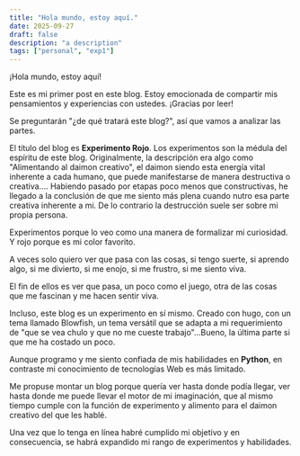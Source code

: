 ```yaml
---
title: "Hola mundo, estoy aquí."
date: 2025-09-27
draft: false
description: "a description"
tags: ["personal", "exp1"]
---
```

¡Hola mundo, estoy aquí!

Este es mi primer post en este blog. Estoy emocionada de compartir mis pensamientos y experiencias con ustedes. ¡Gracias por leer!

Se preguntarán "¿de qué tratará este blog?", así que vamos a analizar las partes.

El título del blog es **Experimento Rojo**. Los experimentos son la médula del espíritu de este blog. Originalmente, la descripción era algo como "Alimentando al daimon creativo", el daimon siendo esta energía vital inherente a cada humano, que puede manifestarse de manera destructiva o creativa.... Habiendo pasado por etapas poco menos que constructivas, he llegado a la conclusión de que me siento más plena cuando nutro esa parte creativa inherente a mi. De lo contrario la destrucción suele ser sobre mi propia persona.

Experimentos porque lo veo como una manera de formalizar mi curiosidad. Y rojo porque es mi color favorito.

A veces solo quiero ver que pasa con las cosas, si tengo suerte, si aprendo algo, si me divierto, si me enojo, si me frustro, si me siento viva.

El fin de ellos es ver que pasa, un poco como el juego, otra de las cosas que me fascinan y me hacen sentir viva.

Incluso, este blog es un experimento en sí mismo. Creado con hugo, con un tema llamado Blowfish, un tema versátil que se adapta a mi requerimiento de "que se vea chulo y que no me cueste trabajo"...Bueno, la última parte si que me ha costado un poco.

Aunque programo y me siento confiada de mis habilidades en **Python**, en contraste mi conocimiento de tecnologías Web es más limitado.

Me propuse montar un blog porque quería ver hasta donde podía llegar, ver hasta donde me puede llevar el motor de mi imaginación, que al mismo tiempo cumple con la función de experimento y alimento para el daimon creativo del que les hablé.

Una vez que lo tenga en línea habré cumplido mi objetivo y en consecuencia, se habrá expandido mi rango de experimentos y habilidades.